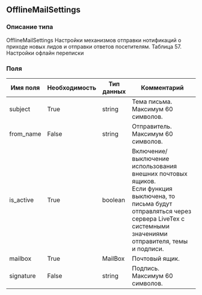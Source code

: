 
## OfflineMailSettings

### Описание типа
OfflineMailSettings
Настройки механизмов отправки нотификаций о приходе новых лидов и отправки ответов посетителям.
Таблица 57. Настройки офлайн переписки


### Поля

| Имя поля | Необходимость | Тип данных | Комментарий |
|---|---|---|---|
|subject|True|string|Тема письма.<br/>Максимум 60 символов.<br/>|
|from_name|False|string|Отправитель.<br/>Максимум 60 символов.<br/>|
|is_active|True|boolean|Включение/выключение использования внешних почтовых ящиков.<br/>Если функция выключена, то письма будут отправляться через сервера LiveTex c системными значениями отправителя, темы и подписи.<br/>|
|mailbox|True|MailBox|Почтовый ящик.<br/>|
|signature|False|string|Подпись.<br/>Максимум 60 символов.<br/>|
